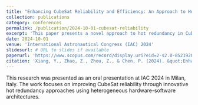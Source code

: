 ```yaml
---
title: "Enhancing CubeSat Reliability and Efficiency: An Approach to Hot Redundancy with Heterogeneous Hardware-software Architecture"
collection: publications
category: conferences
permalink: /publication/2024-10-01-cubesat-reliability
excerpt: 'This paper presents a novel approach to hot redundancy in CubeSat systems using heterogeneous hardware-software architecture to enhance reliability and efficiency.'
date: 2024-10-01
venue: 'International Astronautical Congress (IAC) 2024'
slidesurl: # URL to slides if available
paperurl: 'https://www.scopus.com/record/display.uri?eid=2-s2.0-85219206175&origin=resultslist'
citation: 'Xiang, Y., Zhao, Z., Zhou, Z., & Chen, P. (2024). &quot;Enhancing CubeSat Reliability and Efficiency: An Approach to Hot Redundancy with Heterogeneous Hardware-software Architecture.&quot; <i>International Astronautical Congress (IAC) 2024</i>. Milan, Italy.'
---
```


This research was presented as an oral presentation at IAC 2024 in Milan, Italy. The work focuses on improving CubeSat reliability through innovative hot redundancy approaches using heterogeneous hardware-software architectures.
